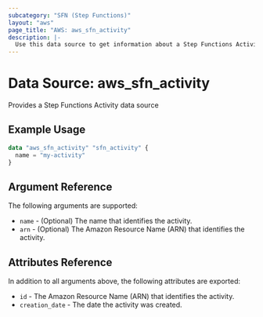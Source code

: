 ```yaml
---
subcategory: "SFN (Step Functions)"
layout: "aws"
page_title: "AWS: aws_sfn_activity"
description: |-
  Use this data source to get information about a Step Functions Activity.
---
```


# Data Source: aws_sfn_activity

Provides a Step Functions Activity data source

## Example Usage

```terraform
data "aws_sfn_activity" "sfn_activity" {
  name = "my-activity"
}
```

## Argument Reference

The following arguments are supported:

* `name` - (Optional) The name that identifies the activity.
* `arn` - (Optional) The Amazon Resource Name (ARN) that identifies the activity.

## Attributes Reference

In addition to all arguments above, the following attributes are exported:

* `id` - The Amazon Resource Name (ARN) that identifies the activity.
* `creation_date` - The date the activity was created.
